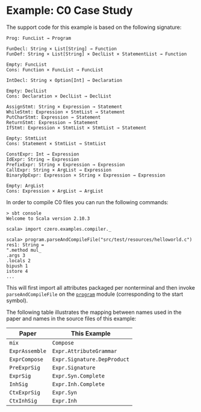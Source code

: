 Example: C0 Case Study
======================
The support code for this example is based on the following signature:

    Prog: FuncList → Program

    FunDecl: String × List[String] → Function
    FunDef: String × List[String] × DeclList × StatementList → Function

    Empty: FuncList
    Cons: Function × FuncList → FuncList

    IntDecl: String × Option[Int] → Declaration

    Empty: DeclList
    Cons: Declaration × DeclList → DeclList

    AssignStmt: String × Expression → Statement
    WhileStmt: Expression × StmtList → Statement
    PutCharStmt: Expression → Statement
    ReturnStmt: Expression → Statement
    IfStmt: Expression × StmtList × StmtList → Statement

    Empty: StmtList
    Cons: Statement × StmtList → StmtList

    ConstExpr: Int → Expression
    IdExpr: String → Expression
    PrefixExpr: String × Expression → Expression
    CallExpr: String × ArgList → Expression
    BinaryOpExpr: Expression × String × Expression → Expression

    Empty: ArgList
    Cons: Expression × ArgList → ArgList


In order to compile C0 files you can run the following commands:

~~~
> sbt console
Welcome to Scala version 2.10.3

scala> import czero.examples.compiler._

scala> program.parseAndCompileFile("src/test/resources/helloworld.c")
res1: String =
".method mul_
.args 3
.locals 2
bipush 1
istore 4
...
~~~

This will first import all attributes packaged per nonterminal and then invoke `parseAndCompileFile` on the [`program`](program/compiler.scala) module (corresponding to the start symbol).


The following table illustrates the mapping between names used in the paper
and names in the source files of this example:

| Paper           | This Example                |
|-----------------|-----------------------------|
| `mix`           | `Compose`                   |
| `ExprAssemble`  | `Expr.AttributeGrammar`     |
| `ExprCompose`   | `Expr.Signature.DepProduct` |
| `PreExprSig`    | `Expr.Signature`            |
| `ExprSig`       | `Expr.Syn.Complete`         |
| `InhSig`        | `Expr.Inh.Complete`         |
| `CtxExprSig`    | `Expr.Syn`                  |
| `CtxInhSig`     | `Expr.Inh`                  |